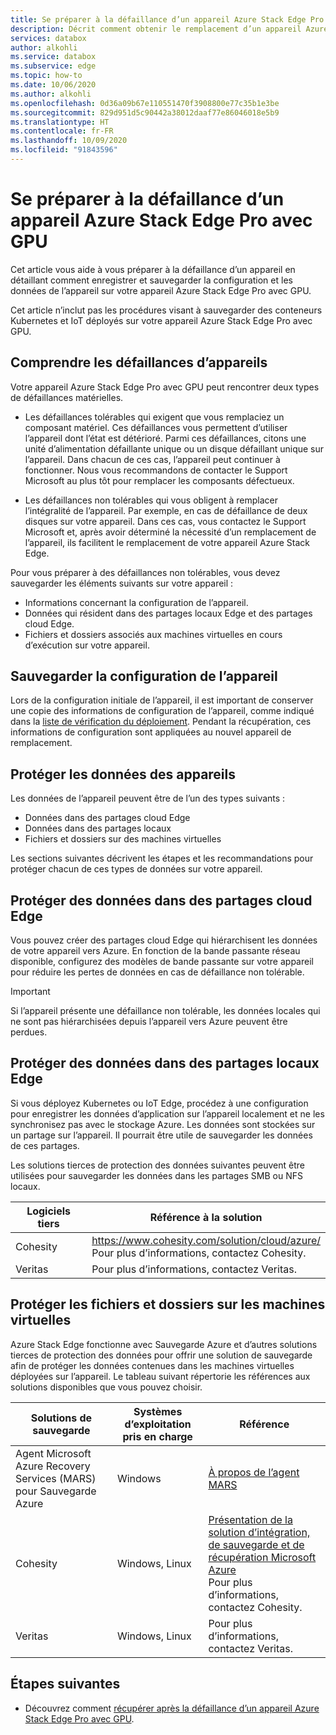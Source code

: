 ```yaml
---
title: Se préparer à la défaillance d’un appareil Azure Stack Edge Pro
description: Décrit comment obtenir le remplacement d’un appareil Azure Stack Edge Pro défectueux.
services: databox
author: alkohli
ms.service: databox
ms.subservice: edge
ms.topic: how-to
ms.date: 10/06/2020
ms.author: alkohli
ms.openlocfilehash: 0d36a09b67e110551470f3908800e77c35b1e3be
ms.sourcegitcommit: 829d951d5c90442a38012daaf77e86046018e5b9
ms.translationtype: HT
ms.contentlocale: fr-FR
ms.lasthandoff: 10/09/2020
ms.locfileid: "91843596"
---
```

# <a name="prepare-for-an-azure-stack-edge-pro-gpu-device-failure"></a>Se préparer à la défaillance d’un appareil Azure Stack Edge Pro avec GPU

Cet article vous aide à vous préparer à la défaillance d’un appareil en détaillant comment enregistrer et sauvegarder la configuration et les données de l’appareil sur votre appareil Azure Stack Edge Pro avec GPU. 

Cet article n’inclut pas les procédures visant à sauvegarder des conteneurs Kubernetes et IoT déployés sur votre appareil Azure Stack Edge Pro avec GPU. 

## <a name="understand-device-failures"></a>Comprendre les défaillances d’appareils

Votre appareil Azure Stack Edge Pro avec GPU peut rencontrer deux types de défaillances matérielles.

- Les défaillances tolérables qui exigent que vous remplaciez un composant matériel. Ces défaillances vous permettent d’utiliser l’appareil dont l’état est détérioré. Parmi ces défaillances, citons une unité d’alimentation défaillante unique ou un disque défaillant unique sur l’appareil. Dans chacun de ces cas, l’appareil peut continuer à fonctionner. Nous vous recommandons de contacter le Support Microsoft au plus tôt pour remplacer les composants défectueux.

- Les défaillances non tolérables qui vous obligent à remplacer l’intégralité de l’appareil. Par exemple, en cas de défaillance de deux disques sur votre appareil. Dans ces cas, vous contactez le Support Microsoft et, après avoir déterminé la nécessité d’un remplacement de l’appareil, ils facilitent le remplacement de votre appareil Azure Stack Edge.

Pour vous préparer à des défaillances non tolérables, vous devez sauvegarder les éléments suivants sur votre appareil :

- Informations concernant la configuration de l’appareil.
- Données qui résident dans des partages locaux Edge et des partages cloud Edge.
- Fichiers et dossiers associés aux machines virtuelles en cours d’exécution sur votre appareil.


## <a name="back-up-device-configuration"></a>Sauvegarder la configuration de l’appareil

Lors de la configuration initiale de l’appareil, il est important de conserver une copie des informations de configuration de l’appareil, comme indiqué dans la [liste de vérification du déploiement](azure-stack-edge-gpu-deploy-checklist.md). Pendant la récupération, ces informations de configuration sont appliquées au nouvel appareil de remplacement. 

## <a name="protect-device-data"></a>Protéger les données des appareils

Les données de l’appareil peuvent être de l’un des types suivants :

- Données dans des partages cloud Edge
- Données dans des partages locaux
- Fichiers et dossiers sur des machines virtuelles

Les sections suivantes décrivent les étapes et les recommandations pour protéger chacun de ces types de données sur votre appareil.

## <a name="protect-data-in-edge-cloud-shares"></a>Protéger des données dans des partages cloud Edge

Vous pouvez créer des partages cloud Edge qui hiérarchisent les données de votre appareil vers Azure. En fonction de la bande passante réseau disponible, configurez des modèles de bande passante sur votre appareil pour réduire les pertes de données en cas de défaillance non tolérable.

> [!IMPORTANT] 
> Si l’appareil présente une défaillance non tolérable, les données locales qui ne sont pas hiérarchisées depuis l’appareil vers Azure peuvent être perdues. 

## <a name="protect-data-in-edge-local-shares"></a>Protéger des données dans des partages locaux Edge

Si vous déployez Kubernetes ou IoT Edge, procédez à une configuration pour enregistrer les données d’application sur l’appareil localement et ne les synchronisez pas avec le stockage Azure. Les données sont stockées sur un partage sur l’appareil. Il pourrait être utile de sauvegarder les données de ces partages.

Les solutions tierces de protection des données suivantes peuvent être utilisées pour sauvegarder les données dans les partages SMB ou NFS locaux. 

| Logiciels tiers           | Référence à la solution                               |
|--------------------------------|---------------------------------------------------------|
| Cohesity                       | https://www.cohesity.com/solution/cloud/azure/ <br> Pour plus d’informations, contactez Cohesity.          |
| Veritas                        | Pour plus d’informations, contactez Veritas.   |


## <a name="protect-files-and-folders-on-vms"></a>Protéger les fichiers et dossiers sur les machines virtuelles

Azure Stack Edge fonctionne avec Sauvegarde Azure et d’autres solutions tierces de protection des données pour offrir une solution de sauvegarde afin de protéger les données contenues dans les machines virtuelles déployées sur l’appareil. Le tableau suivant répertorie les références aux solutions disponibles que vous pouvez choisir.


| Solutions de sauvegarde        | Systèmes d’exploitation pris en charge   | Référence                                                                |
|-------------------------|----------------|--------------------------------------------------------------------------|
| Agent Microsoft Azure Recovery Services (MARS) pour Sauvegarde Azure | Windows        | [À propos de l’agent MARS](/azure/backup/backup-azure-about-mars)    |
| Cohesity                | Windows, Linux | [Présentation de la solution d’intégration, de sauvegarde et de récupération Microsoft Azure](https://www.cohesity.com/solution/cloud/azure) <br>Pour plus d’informations, contactez Cohesity.                          |
| Veritas                 | Windows, Linux | Pour plus d’informations, contactez Veritas.                    |



## <a name="next-steps"></a>Étapes suivantes

- Découvrez comment [récupérer après la défaillance d’un appareil Azure Stack Edge Pro avec GPU](azure-stack-edge-gpu-recover-device-failure.md).
